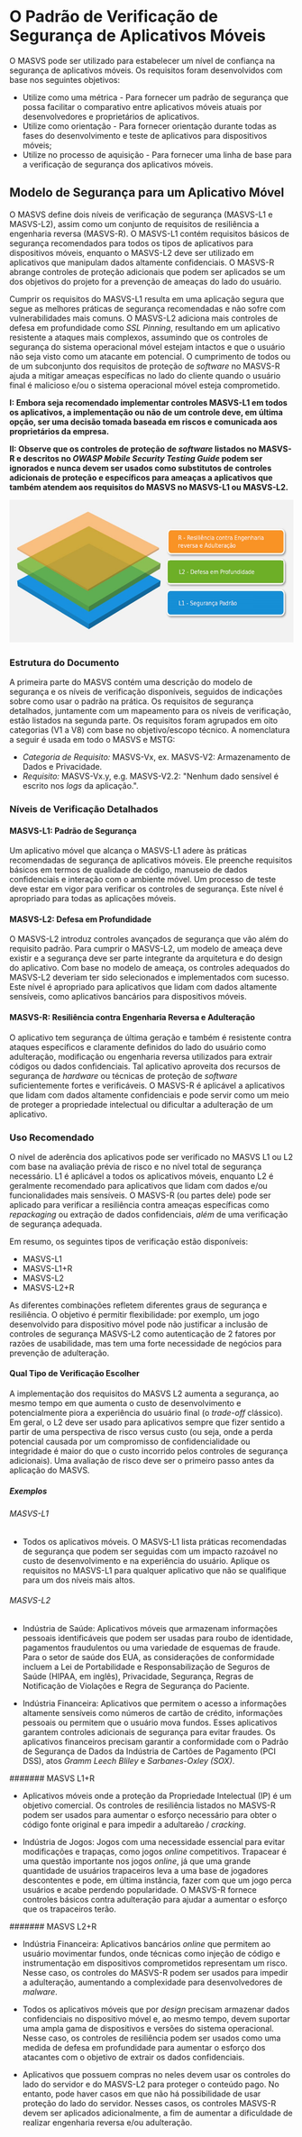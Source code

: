 # O Padrão de Verificação de Segurança de Aplicativos Móveis

O MASVS pode ser utilizado para estabelecer um nível de confiança na segurança de aplicativos móveis. Os requisitos foram desenvolvidos com base nos seguintes objetivos:

- Utilize como uma métrica - Para fornecer um padrão de segurança que possa facilitar o comparativo entre aplicativos móveis atuais por desenvolvedores e proprietários de aplicativos.
- Utilize como orientação - Para fornecer orientação durante todas as fases do desenvolvimento e teste de aplicativos para dispositivos móveis;
- Utilize no processo de aquisição - Para fornecer uma linha de base para a verificação de segurança dos aplicativos móveis.

## Modelo de Segurança para um Aplicativo Móvel

O MASVS define dois níveis de verificação de segurança (MASVS-L1 e MASVS-L2), assim como um conjunto de requisitos de resiliência a engenharia reversa (MASVS-R). O MASVS-L1 contém requisitos básicos de segurança recomendados para todos os tipos de aplicativos para dispositivos móveis, enquanto o MASVS-L2 deve ser utilizado em aplicativos que manipulam dados altamente confidenciais. O MASVS-R abrange controles de proteção adicionais que podem ser aplicados se um dos objetivos do projeto for a prevenção de ameaças do lado do usuário.

Cumprir os requisitos do MASVS-L1 resulta em uma aplicação segura que segue as melhores práticas de segurança recomendadas e não sofre com vulnerabilidades mais comuns. O MASVS-L2 adiciona mais controles de defesa em profundidade como _SSL Pinning_, resultando em um aplicativo resistente a ataques mais complexos, assumindo que os controles de segurança do sistema operacional móvel estejam intactos e que o usuário não seja visto como um atacante em potencial. O cumprimento de todos ou de um subconjunto dos requisitos de proteção de _software_ no MASVS-R ajuda a mitigar ameaças específicas no lado do cliente quando o usuário final é malicioso e/ou o sistema operacional móvel esteja comprometido.

**I: Embora seja recomendado implementar controles MASVS-L1 em todos os aplicativos, a implementação ou não de um controle deve, em última opção, ser uma decisão tomada baseada em riscos e comunicada aos proprietários da empresa.**

**II: Observe que os controles de proteção de _software_ listados no MASVS-R e descritos no _OWASP Mobile Security Testing Guide_ podem ser ignorados e nunca devem ser usados como substitutos de controles adicionais de proteção e específicos para ameaças a aplicativos que também atendem aos requisitos do MASVS no MASVS-L1 ou MASVS-L2.**

<img src="images/masvs-levels-new.jpg" title="Níveis de Verificação" width="600px" height="253px" />

### Estrutura do Documento

A primeira parte do MASVS contém uma descrição do modelo de segurança e os níveis de verificação disponíveis, seguidos de indicações sobre como usar o padrão na prática. Os requisitos de segurança detalhados, juntamente com um mapeamento para os níveis de verificação, estão listados na segunda parte. Os requisitos foram agrupados em oito categorias (V1 a V8) com base no objetivo/escopo técnico. A nomenclatura a seguir é usada em todo o MASVS e MSTG:

- *Categoria de Requisito:* MASVS-Vx, ex. MASVS-V2: Armazenamento de Dados e Privacidade.
- *Requisito:* MASVS-Vx.y, e.g. MASVS-V2.2: "Nenhum dado sensível é escrito nos _logs_ da aplicação.".

### Níveis de Verificação Detalhados

#### MASVS-L1: Padrão de Segurança

Um aplicativo móvel que alcança o MASVS-L1 adere às práticas recomendadas de segurança de aplicativos móveis. Ele preenche requisitos básicos em termos de qualidade de código, manuseio de dados confidenciais e interação com o ambiente móvel. Um processo de teste deve estar em vigor para verificar os controles de segurança. Este nível é apropriado para todas as aplicações móveis.

#### MASVS-L2: Defesa em Profundidade

O MASVS-L2 introduz controles avançados de segurança que vão além do requisito padrão. Para cumprir o MASVS-L2, um modelo de ameaça deve existir e a segurança deve ser parte integrante da arquitetura e do design do aplicativo. Com base no modelo de ameaça, os controles adequados do MASVS-L2 deveriam ter sido selecionados e implementados com sucesso. Este nível é apropriado para aplicativos que lidam com dados altamente sensíveis, como aplicativos bancários para dispositivos móveis.

#### MASVS-R: Resiliência contra Engenharia Reversa e Adulteração

O aplicativo tem segurança de última geração e também é resistente contra ataques específicos e claramente definidos do lado do usuário como adulteração, modificação ou engenharia reversa utilizados para extrair códigos ou dados confidenciais. Tal aplicativo aproveita dos recursos de segurança de _hardware_ ou técnicas de proteção de _software_ suficientemente fortes e verificáveis. O MASVS-R é aplicável a aplicativos que lidam com dados altamente confidenciais e pode servir como um meio de proteger a propriedade intelectual ou dificultar a adulteração de um aplicativo.

### Uso Recomendado

O nível de aderência dos aplicativos pode ser verificado no MASVS L1 ou L2 com base na avaliação prévia de risco e no nível total de segurança necessário. L1 é aplicável a todos os aplicativos móveis, enquanto L2 é geralmente recomendado para aplicativos que lidam com dados e/ou funcionalidades mais sensíveis. O MASVS-R (ou partes dele) pode ser aplicado para verificar a resiliência contra ameaças específicas como _repackaging_ ou extração de dados confidenciais, _além_ de uma verificação de segurança adequada.

Em resumo, os seguintes tipos de verificação estão disponíveis:

- MASVS-L1
- MASVS-L1+R
- MASVS-L2
- MASVS-L2+R

As diferentes combinações refletem diferentes graus de segurança e resiliência. O objetivo é permitir flexibilidade: por exemplo, um jogo desenvolvido para dispositivo móvel pode não justificar a inclusão de controles de segurança MASVS-L2 como autenticação de 2 fatores por razões de usabilidade, mas tem uma forte necessidade de negócios para prevenção de adulteração.

#### Qual Tipo de Verificação Escolher

A implementação dos requisitos do MASVS L2 aumenta a segurança, ao mesmo tempo em que aumenta o custo de desenvolvimento e potencialmente piora a experiência do usuário final (o _trade-off_ clássico). Em geral, o L2 deve ser usado para aplicativos sempre que fizer sentido a partir de uma perspectiva de risco versus custo (ou seja, onde a perda potencial causada por um compromisso de confidencialidade ou integridade é maior do que o custo incorrido pelos controles de segurança adicionais). Uma avaliação de risco deve ser o primeiro passo antes da aplicação do MASVS.

##### Exemplos

###### MASVS-L1

- Todos os aplicativos móveis. O MASVS-L1 lista práticas recomendadas de segurança que podem ser seguidas com um impacto razoável no custo de desenvolvimento e na experiência do usuário. Aplique os requisitos no MASVS-L1 para qualquer aplicativo que não se qualifique para um dos níveis mais altos.

<!-- \pagebreak -->


###### MASVS-L2

- Indústria de Saúde: Aplicativos móveis que armazenam informações pessoais identificáveis que podem ser usadas para roubo de identidade, pagamentos fraudulentos ou uma variedade de esquemas de fraude. Para o setor de saúde dos EUA, as considerações de conformidade incluem a Lei de Portabilidade e Responsabilização de Seguros de Saúde (HIPAA, em inglês), Privacidade, Segurança, Regras de Notificação de Violações e Regra de Segurança do Paciente.

- Indústria Financeira: Aplicativos que permitem o acesso a informações altamente sensíveis como números de cartão de crédito, informações pessoais ou permitem que o usuário mova fundos. Esses aplicativos garantem controles adicionais de segurança para evitar fraudes. Os aplicativos financeiros precisam garantir a conformidade com o Padrão de Segurança de Dados da Indústria de Cartões de Pagamento (PCI DSS), atos _Gramm Leech Bliley_ e _Sarbanes-Oxley (SOX)_.

####### MASVS L1+R

- Aplicativos móveis onde a proteção da Propriedade Intelectual (IP) é um objetivo comercial. Os controles de resiliência listados no MASVS-R podem ser usados para aumentar o esforço necessário para obter o código fonte original e para impedir a adultareão / _cracking_.

- Indústria de Jogos: Jogos com uma necessidade essencial para evitar modificações e trapaças, como jogos _online_ competitivos. Trapacear é uma questão importante nos jogos _online_, já que uma grande quantidade de usuários trapaceiros leva a uma base de jogadores descontentes e pode, em última instância, fazer com que um jogo perca usuários e acabe perdendo popularidade. O MASVS-R fornece controles básicos contra adulteração para ajudar a aumentar o esforço que os trapaceiros terão.

####### MASVS L2+R

- Indústria Financeira: Aplicativos bancários _online_ que permitem ao usuário movimentar fundos, onde técnicas como injeção de código e instrumentação em dispositivos comprometidos representam um risco. Nesse caso, os controles do MASVS-R podem ser usados para impedir a adulteração, aumentando a complexidade para desenvolvedores de _malware_.

- Todos os aplicativos móveis que por _design_ precisam armazenar dados confidenciais no dispositivo móvel e, ao mesmo tempo, devem suportar uma ampla gama de dispositivos e versões do sistema operacional. Nesse caso, os controles de resiliência podem ser usados como uma medida de defesa em profundidade para aumentar o esforço dos atacantes com o objetivo de extrair os dados confidenciais.

- Aplicativos que possuem compras no neles devem usar os controles do lado do servidor e do MASVS-L2 para proteger o conteúdo pago. No entanto, pode haver casos em que não há possibilidade de usar proteção do lado do servidor. Nesses casos, os controles MASVS-R devem ser aplicados adicionalmente, a fim de aumentar a dificuldade de realizar engenharia reversa e/ou adulteração.
